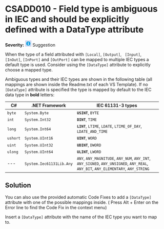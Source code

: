# CSADD010 - Field type is ambiguous in IEC and should be explicitly defined with a DataType attribute

**Severity:** ![Suggestion](../images/Suggestion.png) Suggestion

When the type of a field attributed with `[Local]`, `[Output]`, ` [Input]`, `[InOut]`, `[InPort]` and `[OutPort]` can be mapped to multiple IEC types a default type is used.
Consider using the `[DataType]` attribute to explicitly choose a mapped type.

Ambiguous types and their IEC types are shown in the following table (all mappings are shown inside the Readme.txt of each VS Template). If no `[DataType]` attribute is specified the type is mapped by default to the IEC data type in **bold** letters:

| C#       | .NET Framework           | IEC 61131-3 types                                            |
| -------- | ------------------------ | ------------------------------------------------------------ |
| `byte`   | `System.Byte`            | **`USINT`**, `BYTE`                                          |
| `int`    | `System.Int32`           | **`DINT`**, `TIME`                                           |
| `long`   | `System.Int64`           | **`LINT`**, `LTIME`, `LDATE`, `LTIME_OF_DAY`, `LDATE_AND_TIME` |
| `ushort` | `System.UInt16`          | **`UINT`**, `WORD`                                           |
| `uint`   | `System.UInt32`          | **`UDINT`**, `DWORD`                                         |
| `ulong`  | `System.UInt64`          | **`ULINT`**, `LWORD`                                         |
| ---      | `System.Iec61131Lib.Any` | `ANY`, `ANY_MAGNITUDE`, `ANY_NUM`, `ANY_INT`, `ANY_SIGNED`, `ANY_UNSIGNED`, `ANY_REAL`, `ANY_BIT`, `ANY_ELEMENTARY`, `ANY_STRING` |

## Solution

You can also use the provided automatic Code Fixes to add a `[DataType]` attribute with one of the possible mappings inside. ( Press Alt + Enter on the Error line to find the Code Fix in the context menu)

Insert a `[DataType]` attribute with the name of the IEC type you want to map to.